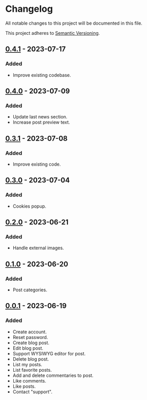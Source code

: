 # Changelog

All notable changes to this project will be documented in this file.

This project adheres to [Semantic Versioning](https://semver.org/spec/v2.0.0.html).

[0.4.1]: https://github.com/AivGitHub/qworpa/releases/tag/v0.4.1

## [0.4.1] - 2023-07-17

### Added

- Improve existing codebase.

[0.4.0]: https://github.com/AivGitHub/qworpa/releases/tag/v0.4.0

## [0.4.0] - 2023-07-09

### Added

- Update last news section.
- Increase post preview text.

[0.3.1]: https://github.com/AivGitHub/qworpa/releases/tag/v0.3.1

## [0.3.1] - 2023-07-08

### Added

- Improve existing code.

[0.3.0]: https://github.com/AivGitHub/qworpa/releases/tag/v0.3.0

## [0.3.0] - 2023-07-04

### Added

- Cookies popup.

[0.2.0]: https://github.com/AivGitHub/qworpa/releases/tag/v0.2.0

## [0.2.0] - 2023-06-21

### Added

- Handle external images.

[0.1.0]: https://github.com/AivGitHub/qworpa/releases/tag/v0.1.0

## [0.1.0] - 2023-06-20

### Added

- Post categories.

[0.0.1]: https://github.com/AivGitHub/qworpa/releases/tag/v0.0.1

## [0.0.1] - 2023-06-19

### Added

- Create account.
- Reset password.
- Create blog post.
- Edit blog post.
- Support WYSIWYG editor for post.
- Delete blog post.
- List my posts.
- List favorite posts.
- Add and delete commentaries to post.
- Like comments.
- Like posts.
- Contact "support".
